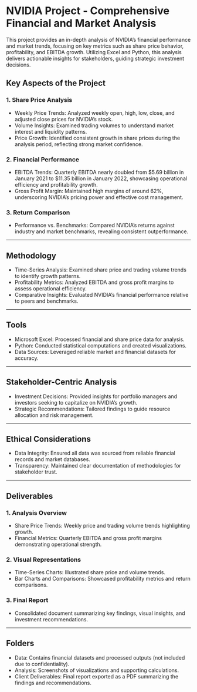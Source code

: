 # NVIDIA Project - Comprehensive Financial and Market Analysis

This project provides an in-depth analysis of NVIDIA’s financial performance and market trends, focusing on key metrics such as share price behavior, profitability, and EBITDA growth. Utilizing Excel and Python, this analysis delivers actionable insights for stakeholders, guiding strategic investment decisions.

## Key Aspects of the Project

### 1. Share Price Analysis
- Weekly Price Trends: Analyzed weekly open, high, low, close, and adjusted close prices for NVIDIA’s stock.
- Volume Insights: Examined trading volumes to understand market interest and liquidity patterns.
- Price Growth: Identified consistent growth in share prices during the analysis period, reflecting strong market confidence.

### 2. Financial Performance
- EBITDA Trends: Quarterly EBITDA nearly doubled from $5.69 billion in January 2021 to $11.35 billion in January 2022, showcasing operational efficiency and profitability growth.
- Gross Profit Margin: Maintained high margins of around 62%, underscoring NVIDIA’s pricing power and effective cost management.

### 3. Return Comparison
- Performance vs. Benchmarks: Compared NVIDIA’s returns against industry and market benchmarks, revealing consistent outperformance.

---

## Methodology

- Time-Series Analysis: Examined share price and trading volume trends to identify growth patterns.
- Profitability Metrics: Analyzed EBITDA and gross profit margins to assess operational efficiency.
- Comparative Insights: Evaluated NVIDIA’s financial performance relative to peers and benchmarks.

---

## Tools

- Microsoft Excel: Processed financial and share price data for analysis.
- Python: Conducted statistical computations and created visualizations.
- Data Sources: Leveraged reliable market and financial datasets for accuracy.

---

## Stakeholder-Centric Analysis

- Investment Decisions: Provided insights for portfolio managers and investors seeking to capitalize on NVIDIA’s growth.
- Strategic Recommendations: Tailored findings to guide resource allocation and risk management.

---

## Ethical Considerations

- Data Integrity: Ensured all data was sourced from reliable financial records and market databases.
- Transparency: Maintained clear documentation of methodologies for stakeholder trust.

---

## Deliverables

### 1. Analysis Overview
- Share Price Trends: Weekly price and trading volume trends highlighting growth.
- Financial Metrics: Quarterly EBITDA and gross profit margins demonstrating operational strength.

### 2. Visual Representations
- Time-Series Charts: Illustrated share price and volume trends.
- Bar Charts and Comparisons: Showcased profitability metrics and return comparisons.

### 3. Final Report
- Consolidated document summarizing key findings, visual insights, and investment recommendations.

---

## Folders

- Data: Contains financial datasets and processed outputs (not included due to confidentiality).
- Analysis: Screenshots of visualizations and supporting calculations.
- Client Deliverables: Final report exported as a PDF summarizing the findings and recommendations.
